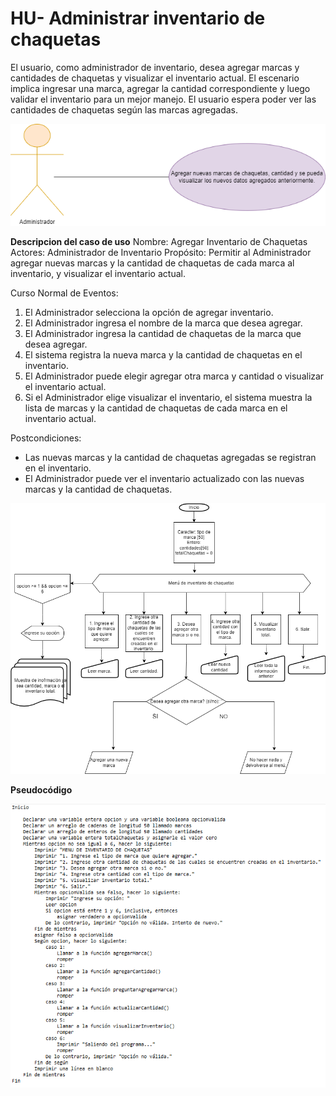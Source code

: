 # HU- Administrar inventario de chaquetas

El usuario, como administrador de inventario, desea agregar marcas y cantidades de chaquetas y visualizar el inventario actual. El escenario implica ingresar una marca, agregar la cantidad correspondiente y luego validar el inventario para un mejor manejo. El usuario espera poder ver las cantidades de chaquetas según las marcas agregadas.

![](drawio.png)

**Descripcion del caso de uso**
Nombre: Agregar Inventario de Chaquetas
Actores: Administrador de Inventario
Propósito: Permitir al Administrador agregar nuevas marcas y la cantidad de chaquetas de cada marca al inventario, y visualizar el inventario actual.

Curso Normal de Eventos:
1. El Administrador selecciona la opción de agregar inventario.
2. El Administrador ingresa el nombre de la marca que desea agregar.
3. El Administrador ingresa la cantidad de chaquetas de la marca que desea agregar.
4. El sistema registra la nueva marca y la cantidad de chaquetas en el inventario.
5. El Administrador puede elegir agregar otra marca y cantidad o visualizar el inventario actual.
6. Si el Administrador elige visualizar el inventario, el sistema muestra la lista de marcas y la cantidad de chaquetas de cada marca en el inventario actual.

Postcondiciones: 
- Las nuevas marcas y la cantidad de chaquetas agregadas se registran en el inventario.
- El Administrador puede ver el inventario actualizado con las nuevas marcas y la cantidad de chaquetas.

![](diagrama.png)  


**Pseudocódigo**

![](pseudocodigo.png)
